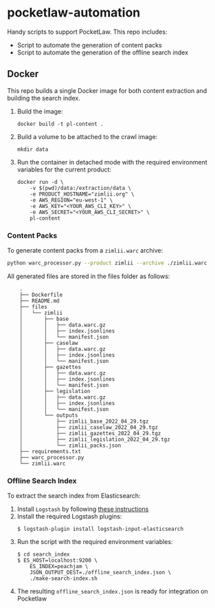 # pocketlaw-automation

Handy scripts to support PocketLaw. This repo includes:
* Script to automate the generation of content packs
* Script to automate the generation of the offline search index

## Docker

This repo builds a single Docker image for both content extraction and building the search index.

1. Build the image:
    ```
    docker build -t pl-content .
    ```

2. Build a volume to be attached to the crawl image:
    ```
    mkdir data
    ```

3. Run the container in detached mode with the required environment variables for the current product:
    ```
    docker run -d \
        -v $(pwd)/data:/extraction/data \
        -e PRODUCT_HOSTNAME="zimlii.org" \
        -e AWS_REGION="eu-west-1" \
        -e AWS_KEY="<YOUR_AWS_CLI_KEY>" \
        -e AWS_SECRET="<YOUR_AWS_CLI_SECRET>" \
        pl-content
    ```

### Content Packs

To generate content packs from a `zimlii.warc` archive:

```bash
python warc_processor.py --product zimlii --archive ./zimlii.warc
```

All generated files are stored in the files folder as follows:

```
    .
    ├── Dockerfile
    ├── README.md
    ├── files
    │   └── zimlii
    │       ├── base
    │       │   ├── data.warc.gz
    │       │   ├── index.jsonlines
    │       │   └── manifest.json
    │       ├── caselaw
    │       │   ├── data.warc.gz
    │       │   ├── index.jsonlines
    │       │   └── manifest.json
    │       ├── gazettes
    │       │   ├── data.warc.gz
    │       │   ├── index.jsonlines
    │       │   └── manifest.json
    │       ├── legislation
    │       │   ├── data.warc.gz
    │       │   ├── index.jsonlines
    │       │   └── manifest.json
    │       └── outputs
    │           ├── zimlii_base_2022_04_29.tgz
    │           ├── zimlii_caselaw_2022_04_29.tgz
    │           ├── zimlii_gazettes_2022_04_29.tgz
    │           ├── zimlii_legislation_2022_04_29.tgz
    │           └── zimlii_packs.json
    ├── requirements.txt
    ├── warc_processor.py
    └── zimlii.warc
```

### Offline Search Index

To extract the search index from Elasticsearch:
1. Install `Logstash` by following [these instructions](https://www.elastic.co/guide/en/logstash/7.17/installing-logstash.html)
2. Install the required Logstash plugins:
    ```
    $ logstash-plugin install logstash-input-elasticsearch
    ```
3. Run the script with the required environment variables:
    ```
    $ cd search_index
    $ ES_HOST=localhost:9200 \
        ES_INDEX=peachjam \
        JSON_OUTPUT_DEST=./offline_search_index.json \
        ./make-search-index.sh
    ```
4. The resulting `offline_search_index.json` is ready for integration on Pocketlaw
